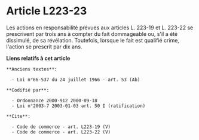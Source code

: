 # Article L223-23

Les actions en responsabilité prévues aux articles L. 223-19 et L. 223-22 se prescrivent par trois ans à compter du fait
dommageable ou, s'il a été dissimulé, de sa révélation. Toutefois, lorsque le fait est qualifié crime, l'action se prescrit
par dix ans.

**Liens relatifs à cet article**

	**Anciens textes**:

	  - Loi n°66-537 du 24 juillet 1966 - art. 53 (Ab)

	**Codifié par**:

	  - Ordonnance 2000-912 2000-09-18
	  - Loi n°2003-7 2003-01-03 art. 50 I (ratification)

	**Cite**:

	  - Code de commerce - art. L223-19 (V)
	  - Code de commerce - art. L223-22 (V)
